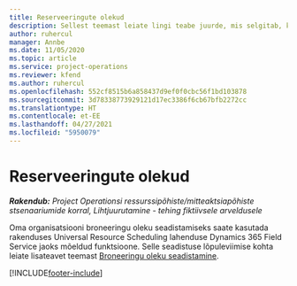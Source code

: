 ```yaml
---
title: Reserveeringute olekud
description: Sellest teemast leiate lingi teabe juurde, mis selgitab, kuidas rakenduses Project Operations broneeringute ajakava seadistada.
author: ruhercul
manager: Annbe
ms.date: 11/05/2020
ms.topic: article
ms.service: project-operations
ms.reviewer: kfend
ms.author: ruhercul
ms.openlocfilehash: 552cf8515b6a858437d9ef0f0cbc56f1bd103878
ms.sourcegitcommit: 3d78338773929121d17ec3386f6cb67bfb2272cc
ms.translationtype: HT
ms.contentlocale: et-EE
ms.lasthandoff: 04/27/2021
ms.locfileid: "5950079"
---
```

# <a name="booking-statuses"></a>Reserveeringute olekud

_**Rakendub:** Project Operationsi ressurssipõhiste/mitteaktsiapõhiste stsenaariumide korral,  Lihtjuurutamine - tehing fiktiivsele arveldusele_

Oma organisatsiooni broneeringu oleku seadistamiseks saate kasutada rakenduses Universal Resource Scheduling lahenduse Dynamics 365 Field Service jaoks mõeldud funktsioone. Selle seadistuse lõpuleviimise kohta leiate lisateavet teemast [Broneeringu oleku seadistamine](/dynamics365/field-service/set-up-booking-statuses).


[!INCLUDE[footer-include](../includes/footer-banner.md)]